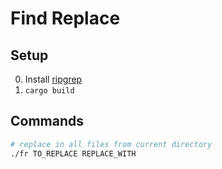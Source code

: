# Find Replace

## Setup
0. Install [ripgrep](https://github.com/BurntSushi/ripgrep)
1. `cargo build`

## Commands
```bash
# replace in all files from current directory
./fr TO_REPLACE REPLACE_WITH
```
